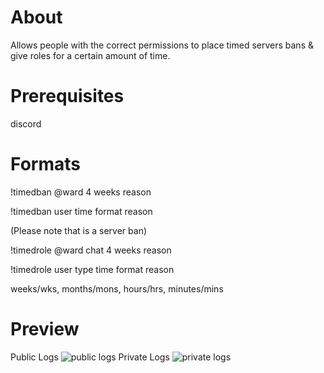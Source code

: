 # About
Allows people with the correct permissions to place timed servers bans &amp; give roles for a certain amount of time.

# Prerequisites
discord

# Formats
!timedban @ward 4 weeks reason

!timedban user time format reason

(Please note that is a server ban)

!timedrole @ward chat 4 weeks reason

!timedrole user type time format reason

weeks/wks, months/mons, hours/hrs, minutes/mins

# Preview
Public Logs
![public logs](https://i.gyazo.com/2cc23d4dd91979e5672d3448e6a8b3fb.png)
Private Logs
![private logs](https://i.gyazo.com/6f14c25aa27845caa1ab198fe28128d4.png)
